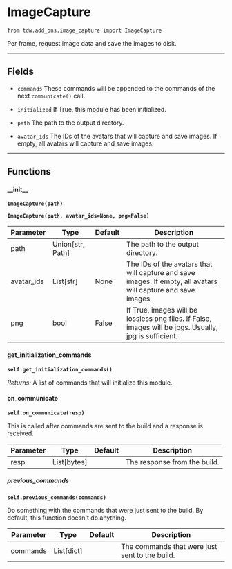 # ImageCapture

`from tdw.add_ons.image_capture import ImageCapture`

Per frame, request image data and save the images to disk.

***

## Fields

- `commands` These commands will be appended to the commands of the next `communicate()` call.

- `initialized` If True, this module has been initialized.

- `path` The path to the output directory.

- `avatar_ids` The IDs of the avatars that will capture and save images. If empty, all avatars will capture and save images.

***

## Functions

#### \_\_init\_\_

**`ImageCapture(path)`**

**`ImageCapture(path, avatar_ids=None, png=False)`**

| Parameter | Type | Default | Description |
| --- | --- | --- | --- |
| path |  Union[str, Path] |  | The path to the output directory. |
| avatar_ids |  List[str] | None | The IDs of the avatars that will capture and save images. If empty, all avatars will capture and save images. |
| png |  bool  | False | If True, images will be lossless png files. If False, images will be jpgs. Usually, jpg is sufficient. |

#### get_initialization_commands

**`self.get_initialization_commands()`**

_Returns:_  A list of commands that will initialize this module.

#### on_communicate

**`self.on_communicate(resp)`**

This is called after commands are sent to the build and a response is received.

| Parameter | Type | Default | Description |
| --- | --- | --- | --- |
| resp |  List[bytes] |  | The response from the build. |

##### previous_commands

**`self.previous_commands(commands)`**

Do something with the commands that were just sent to the build. By default, this function doesn't do anything.

| Parameter | Type | Default | Description |
| --- | --- | --- | --- |
| commands |  List[dict] |  | The commands that were just sent to the build. |



